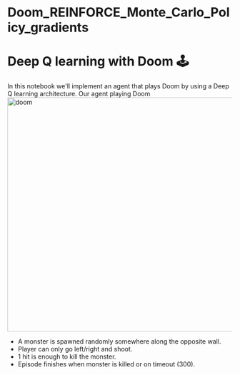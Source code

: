 # Doom_REINFORCE_Monte_Carlo_Policy_gradients
# Deep Q learning with Doom 🕹️        
In this notebook we'll implement an agent that plays Doom by using a Deep Q learning architecture.
Our agent playing Doom         
<img width="525" alt="doom" src="https://user-images.githubusercontent.com/72360864/182042101-21c59978-411e-45a5-82cd-b5d7ae916c90.png">
- A monster is spawned randomly somewhere along the opposite wall.   
- Player can only go left/right and shoot.     
- 1 hit is enough to kill the monster.     
- Episode finishes when monster is killed or on timeout (300).    
